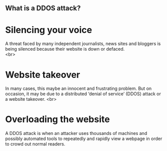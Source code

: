 
## What is a DDOS attack?

# Silencing your voice
A threat faced by many independent journalists, news sites and bloggers is being silenced because their website is down or defaced.  
&lt;br&gt;
# Website takeover
In many cases, this maybe an innocent and frustrating problem. But on occasion, it may be due to a distributed ‘denial of service’ (DDOS) attack or a website takeover.
&lt;br&gt;
# Overloading the website
A DDOS attack is when an attacker uses thousands of machines and possibly automated tools to repeatedly and rapidly view a webpage in order to crowd out normal readers.
